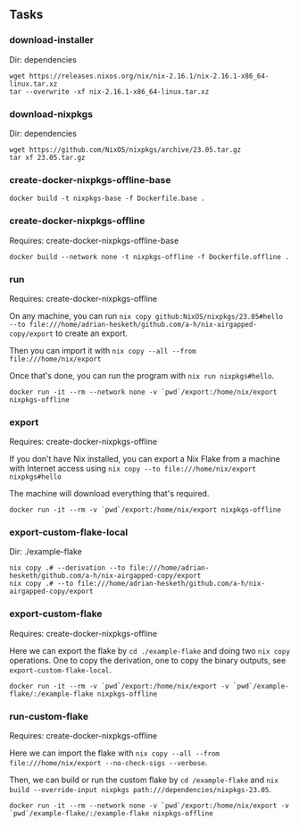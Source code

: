 ## Tasks

### download-installer

Dir: dependencies

```
wget https://releases.nixos.org/nix/nix-2.16.1/nix-2.16.1-x86_64-linux.tar.xz
tar --overwrite -xf nix-2.16.1-x86_64-linux.tar.xz
```

### download-nixpkgs

Dir: dependencies

```
wget https://github.com/NixOS/nixpkgs/archive/23.05.tar.gz
tar xf 23.05.tar.gz
```

### create-docker-nixpkgs-offline-base

```
docker build -t nixpkgs-base -f Dockerfile.base .
```

### create-docker-nixpkgs-offline

Requires: create-docker-nixpkgs-offline-base

```
docker build --network none -t nixpkgs-offline -f Dockerfile.offline .
```

### run

Requires: create-docker-nixpkgs-offline

On any machine, you can run `nix copy github:NixOS/nixpkgs/23.05#hello --to file:///home/adrian-hesketh/github.com/a-h/nix-airgapped-copy/export` to create an export.

Then you can import it with `nix copy --all --from file:///home/nix/export`

Once that's done, you can run the program with `nix run nixpkgs#hello`.

```
docker run -it --rm --network none -v `pwd`/export:/home/nix/export nixpkgs-offline
```

### export

Requires: create-docker-nixpkgs-offline

If you don't have Nix installed, you can export a Nix Flake from a machine with Internet access using `nix copy --to file:///home/nix/export nixpkgs#hello`

The machine will download everything that's required.

```
docker run -it --rm -v `pwd`/export:/home/nix/export nixpkgs-offline
```

### export-custom-flake-local

Dir: ./example-flake

```
nix copy .# --derivation --to file:///home/adrian-hesketh/github.com/a-h/nix-airgapped-copy/export
nix copy .# --to file:///home/adrian-hesketh/github.com/a-h/nix-airgapped-copy/export
```

### export-custom-flake

Requires: create-docker-nixpkgs-offline

Here we can export the flake by `cd ./example-flake` and doing two `nix copy` operations. One to copy the derivation, one to copy the binary outputs, see `export-custom-flake-local`.

```
docker run -it --rm -v `pwd`/export:/home/nix/export -v `pwd`/example-flake/:/example-flake nixpkgs-offline
```

### run-custom-flake

Requires: create-docker-nixpkgs-offline

Here we can import the flake with `nix copy --all --from file:///home/nix/export --no-check-sigs --verbose`.

Then, we can build or run the custom flake by `cd /example-flake` and `nix build --override-input nixpkgs path:///dependencies/nixpkgs-23.05`.

```
docker run -it --rm --network none -v `pwd`/export:/home/nix/export -v `pwd`/example-flake/:/example-flake nixpkgs-offline
```
